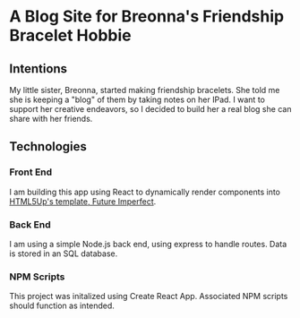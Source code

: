 # A Blog Site for Breonna's Friendship Bracelet Hobbie

## Intentions

My little sister, Breonna, started making friendship bracelets. She told me she is keeping a "blog" of them by taking notes on her IPad.
I want to support her creative endeavors, so I decided to build her a real blog she can share with her friends.

## Technologies

### Front End

I am building this app using React to dynamically render components into [HTML5Up's template, Future Imperfect](https://html5up.net/future-imperfect "Origonal HTML5Up Template").

### Back End

I am using a simple Node.js back end, using express to handle routes. Data is stored in an SQL database.

### NPM Scripts

This project was initalized using Create React App. Associated NPM scripts should function as intended.
